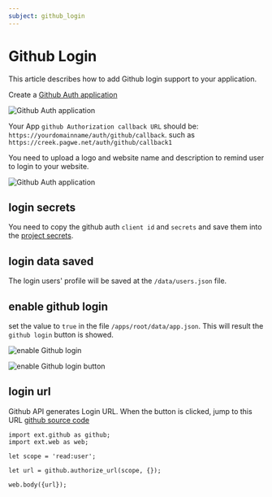 ```yaml
---
subject: github_login
---
```


# Github Login
This article describes how to add Github login support to your application.

Create a [Github Auth application](https://github.com/settings/applications/new)

![Github Auth application](/cookbook/public/images/github-auth-new.jpg)

Your App `github Authorization callback URL` should be: `https://yourdomainname/auth/github/callback`.  such as `https://creek.pagwe.net/auth/github/callback1`

You need to upload a logo and website name and description to remind user to login to your website.

![Github Auth application](/cookbook/public/images/github-auth-settings.jpg)

## login secrets
You need to copy the github auth `client id` and `secrets`  and save them into the [project secrets](/cookbook/project_secrets.md).

## login data saved
The login users' profile will be saved at the `/data/users.json` file.

## enable github login
set the value to `true` in the file `/apps/root/data/app.json`. This will result the `github login` button is showed.

![enable Github login](/cookbook/public/images/login_enabled.jpg)

![enable Github login button](/cookbook/public/images/login-screen.jpg)

## login url
Github API generates Login URL. When the button is clicked, jump to this URL
[github source code](https://github.com/pomelio/website/blob/main/apps/root/bin/auth/github.wby)
```
import ext.github as github;
import ext.web as web;

let scope = 'read:user';

let url = github.authorize_url(scope, {});

web.body({url});
```



